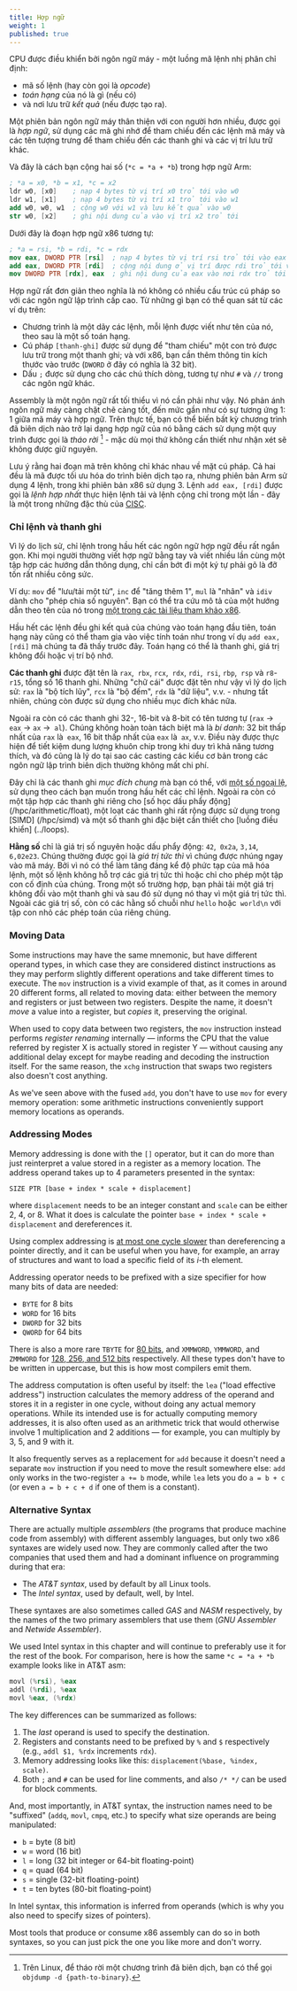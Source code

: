 ```yaml
---
title: Hợp ngữ
weight: 1
published: true
---
```


CPU được điều khiển bởi ngôn ngữ máy - một luồng mã lệnh nhị phân chỉ định:
- mã số lệnh (hay còn gọi là *opcode*)
- *toán hạng* của nó là gì (nếu có)
- và nơi lưu trữ *kết quả* (nếu được tạo ra).


Một phiên bản ngôn ngữ máy thân thiện với con người hơn nhiều, được gọi là *hợp ngữ*, sử dụng các mã ghi nhớ để tham chiếu đến các lệnh mã máy và các tên tượng trưng để tham chiếu đến các thanh ghi và các vị trí lưu trữ khác.

Và đây là cách bạn cộng hai số (`*c = *a + *b`) trong hợp ngữ Arm:
```nasm
; *a = x0, *b = x1, *c = x2
ldr w0, [x0]    ; nạp 4 bytes từ vị trí x0 trỏ tới vào w0
ldr w1, [x1]    ; nạp 4 bytes từ vị trí x1 trỏ tới vào w1
add w0, w0, w1  ; cộng w0 với w1 và lưu kết quả vào w0
str w0, [x2]    ; ghi nội dung của vào vị trí x2 trỏ tới
```

Dưới đây là đoạn hợp ngữ x86 tương tự:
```nasm
; *a = rsi, *b = rdi, *c = rdx 
mov eax, DWORD PTR [rsi]  ; nạp 4 bytes từ vị trí rsi trỏ tới vào eax
add eax, DWORD PTR [rdi]  ; cộng nội dung ở vị trí được rdi trỏ tới vào eax
mov DWORD PTR [rdx], eax  ; ghi nội dung của eax vào nơi rdx trỏ tới
```

Hợp ngữ rất đơn giản theo nghĩa là nó không có nhiều cấu trúc cú pháp so với các ngôn ngữ lập trình cấp cao. Từ những gì bạn có thể quan sát từ các ví dụ trên:

- Chương trình là một dãy các lệnh, mỗi lệnh được viết như tên của nó, theo sau là một số toán hạng.
- Cú pháp `[thanh-ghi]` được sử dụng để "tham chiếu" một con trỏ được lưu trữ trong một thanh ghi; và với x86, bạn cần thêm thông tin kích thước vào trước (`DWORD` ở đây có nghĩa là 32 bit).
- Dấu `;` được sử dụng cho các chú thích dòng, tương tự như `#` và `//` trong các ngôn ngữ khác.

Assembly là một ngôn ngữ rất tối thiểu vì nó cần phải như vậy. Nó phản ánh ngôn ngữ máy càng chặt chẽ càng tốt, đến mức gần như có sự tương ứng 1: 1 giữa mã máy và hợp ngữ. Trên thực tế, bạn có thể biến bất kỳ chương trình đã biên dịch nào trở lại dạng hợp ngữ của nó bằng cách sử dụng một quy trình được gọi là *tháo rời* [^disassembly] - mặc dù mọi thứ không cần thiết như nhận xét sẽ không được giữ nguyên.

[^disassembly]: Trên Linux, để tháo rời một chương trình đã biên dịch, bạn có thể gọi `objdump -d {path-to-binary}`.

Lưu ý rằng hai đoạn mã trên không chỉ khác nhau về mặt cú pháp. Cả hai đều là mã được tối ưu hóa do trình biên dịch tạo ra, nhưng phiên bản Arm sử dụng 4 lệnh, trong khi phiên bản x86 sử dụng 3. Lệnh `add eax, [rdi]` được gọi là *lệnh hợp nhất* thực hiện lệnh tải và lệnh cộng chỉ trong một lần - đây là một trong những đặc thù của [CISC](../isa#risc-vs-cisc).

### Chỉ lệnh và thanh ghi

Vì lý do lịch sử, chỉ lệnh trong hầu hết các ngôn ngữ hợp ngữ đều rất ngắn gọn. Khi mọi người thường viết hợp ngữ bằng tay và viết nhiều lần cùng một tập hợp các hướng dẫn thông dụng, chỉ cần bớt đi  một ký tự phải gõ là đỡ tốn rất nhiều công sức.

Ví dụ: `mov` để "lưu/tải một từ", `inc` để "tăng thêm 1", `mul` là "nhân" và `idiv` dành cho "phép chia số nguyên". Bạn có thể tra cứu mô tả của một hướng dẫn theo tên của nó trong [một trong các tài liệu tham khảo x86](https://www.felixcloutier.com/x86/).

Hầu hết các lệnh đều ghi kết quả của chúng vào toán hạng đầu tiên, toán hạng này cũng có thể tham gia vào việc tính toán như trong ví dụ `add eax, [rdi]` mà chúng ta đã thấy trước đây. Toán hạng có thể là thanh ghi, giá trị không đổi hoặc vị trí bộ nhớ.

**Các thanh ghi** được đặt tên là `rax`,` rbx`, `rcx`,` rdx`, `rdi`,` rsi`, `rbp`,` rsp` và `r8`-`r15`, tổng số 16 thanh ghi. Những "chữ cái" được đặt tên như vậy vì lý do lịch sử: `rax` là "bộ tích lũy", `rcx` là "bộ đếm", `rdx` là "dữ liệu", v.v. - nhưng tất nhiên, chúng còn được sử dụng cho nhiều mục đích khác nữa.

Ngoài ra còn có các thanh ghi 32-, 16-bit và 8-bit có tên tương tự (`rax` →` eax` → `ax` →` al`). Chúng không hoàn toàn tách biệt mà là *bí danh*: 32 bit thấp nhất của `rax` là` eax`, 16 bit thấp nhất của `eax` là` ax`, v.v. Điều này được thực hiện để tiết kiệm dung lượng khuôn chip trong khi duy trì khả năng tương thích, và đó cũng là lý do tại sao các casting các kiểu cơ bản trong các ngôn ngữ lập trình biên dịch thường không mất chi phí.

Đây chỉ là các thanh ghi *mục đích chung* mà bạn có thể, với [một số ngoại lệ](../functions), sử dụng theo cách bạn muốn trong hầu hết các chỉ lệnh. Ngoài ra còn có một tập hợp các thanh ghi riêng cho [số học dấu phẩy động] (/hpc/arithmetic/float), một loạt các thanh ghi rất rộng được sử dụng trong [SIMD] (/hpc/simd) và một số thanh ghi đặc biệt cần thiết cho [luồng điều khiển] (../loops).

**Hằng số** chỉ là giá trị số nguyên hoặc dấu phẩy động: `42`,` 0x2a`, `3,14`,` 6,02e23`. Chúng thường được gọi là *giá trị tức thì* vì chúng được nhúng ngay vào mã máy. Bởi vì nó có thể làm tăng đáng kể độ phức tạp của mã hóa lệnh, một số lệnh không hỗ trợ các giá trị tức thì hoặc chỉ cho phép một tập con cố định của chúng. Trong một số trường hợp, bạn phải tải một giá trị không đổi vào một thanh ghi và sau đó sử dụng nó thay vì một giá trị tức thì. Ngoài các giá trị số, còn có các hằng số chuỗi như `hello` hoặc` world\n` với tập con nhỏ các phép toán của riêng chúng.

### Moving Data

Some instructions may have the same mnemonic, but have different operand types, in which case they are considered distinct instructions as they may perform slightly different operations and take different times to execute. The `mov` instruction is a vivid example of that, as it comes in around 20 different forms, all related to moving data: either between the memory and registers or just between two registers. Despite the name, it doesn't *move* a value into a register, but *copies* it, preserving the original.

When used to copy data between two registers, the `mov` instruction instead performs *register renaming* internally — informs the CPU that the value referred by register X is actually stored in register Y — without causing any additional delay except for maybe reading and decoding the instruction itself. For the same reason, the `xchg` instruction that swaps two registers also doesn't cost anything.

As we've seen above with the fused `add`, you don't have to use `mov` for every memory operation: some arithmetic instructions conveniently support memory locations as operands.

<!--

Some operations are fused like `add r m` or `inc m` (this is one of the rare instructions that doesn't use any register values as operands).

When address is used,

Mirroring

-->

### Addressing Modes

Memory addressing is done with the `[]` operator, but it can do more than just reinterpret a value stored in a register as a memory location. The address operand takes up to 4 parameters presented in the syntax:

```
SIZE PTR [base + index * scale + displacement]
```

where `displacement` needs to be an integer constant and `scale` can be either 2, 4, or 8. What it does is calculate the pointer `base + index * scale + displacement` and dereferences it.

<!-- You can use them in any order: the assembler will figure it out. -->

Using complex addressing is [at most one cycle slower](/hpc/cpu-cache/pointers) than dereferencing a pointer directly, and it can be useful when you have, for example, an array of structures and want to load a specific field of its $i$-th element.

Addressing operator needs to be prefixed with a size specifier for how many bits of data are needed:

- `BYTE` for 8 bits
- `WORD` for 16 bits
- `DWORD` for 32 bits
- `QWORD` for 64 bits

There is also a more rare `TBYTE` for [80 bits](/hpc/arithmetic/float), and `XMMWORD`, `YMMWORD`, and `ZMMWORD` for [128, 256, and 512 bits](/hpc/simd) respectively. All these types don't have to be written in uppercase, but this is how most compilers emit them.

The address computation is often useful by itself: the `lea` ("load effective address") instruction calculates the memory address of the operand and stores it in a register in one cycle, without doing any actual memory operations. While its intended use is for actually computing memory addresses, it is also often used as an arithmetic trick that would otherwise involve 1 multiplication and 2 additions — for example, you can multiply by 3, 5, and 9 with it.

It also frequently serves as a replacement for `add` because it doesn't need a separate `mov` instruction if you need to move the result somewhere else: `add` only works in the two-register `a += b` mode, while `lea` lets you do `a = b + c` (or even `a = b + c + d` if one of them is a constant).

### Alternative Syntax

There are actually multiple *assemblers* (the programs that produce machine code from assembly) with different assembly languages, but only two x86 syntaxes are widely used now. They are commonly called after the two companies that used them and had a dominant influence on programming during that era:

- The *AT&T syntax*, used by default by all Linux tools.
- The *Intel syntax*, used by default, well, by Intel.

These syntaxes are also sometimes called *GAS* and *NASM* respectively, by the names of the two primary assemblers that use them (*GNU Assembler* and *Netwide Assembler*).

We used Intel syntax in this chapter and will continue to preferably use it for the rest of the book. For comparison, here is how the same `*c = *a + *b` example looks like in AT&T asm:

```asm
movl (%rsi), %eax
addl (%rdi), %eax
movl %eax, (%rdx)
```

The key differences can be summarized as follows:

1. The *last* operand is used to specify the destination.
2. Registers and constants need to be prefixed by `%` and `$` respectively (e.g., `addl $1, %rdx` increments `rdx`).
3. Memory addressing looks like this: `displacement(%base, %index, scale)`.
4. Both `;` and `#` can be used for line comments, and also `/* */` can be used for block comments.

And, most importantly, in AT&T syntax, the instruction names need to be "suffixed" (`addq`, `movl`, `cmpq`, etc.) to specify what size operands are being manipulated:

- `b` = byte (8 bit)
- `w` = word (16 bit)
- `l` = long (32 bit integer or 64-bit floating-point)
- `q` = quad (64 bit)
- `s` = single (32-bit floating-point)
- `t` = ten bytes (80-bit floating-point)

In Intel syntax, this information is inferred from operands (which is why you also need to specify sizes of pointers).

Most tools that produce or consume x86 assembly can do so in both syntaxes, so you can just pick the one you like more and don't worry.
